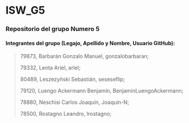 # ISW_G5
### Repositorio del grupo Numero 5

#### Integrantes del grupo (Legajo, Apellido y Nombre, Usuario GitHub):
>
>79873, Barbarán Gonzalo Manuel, gonzalobarbaran;
>
>79332, Lenta Ariel, arlel;
>
>80489, Leszezyñski Sebastián, seseseflip; 
>
>79120, Luengo Ackermann Benjamín, BenjaminLuengoAckermann;
>
>78880, Neschisi Carlos Joaquín, Joaquin-N;
>
>78500, Rostagno Leandro, lrostagno;


